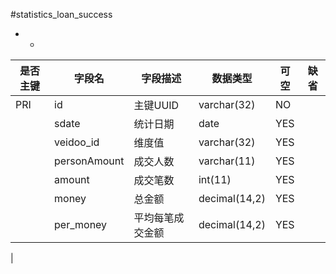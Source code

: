 #statistics_loan_success
* -
 
|是否主键	|字段名	|字段描述	|数据类型	|可空	|缺省	|
| --------|-----|-----|-----|-----|-----|
|PRI|id|主键UUID|varchar(32)|NO||
||sdate|统计日期|date|YES||
||veidoo_id|维度值|varchar(32)|YES||
||personAmount|成交人数|varchar(11)|YES||
||amount|成交笔数|int(11)|YES||
||money|总金额|decimal(14,2)|YES||
||per_money|平均每笔成交金额|decimal(14,2)|YES||
|
